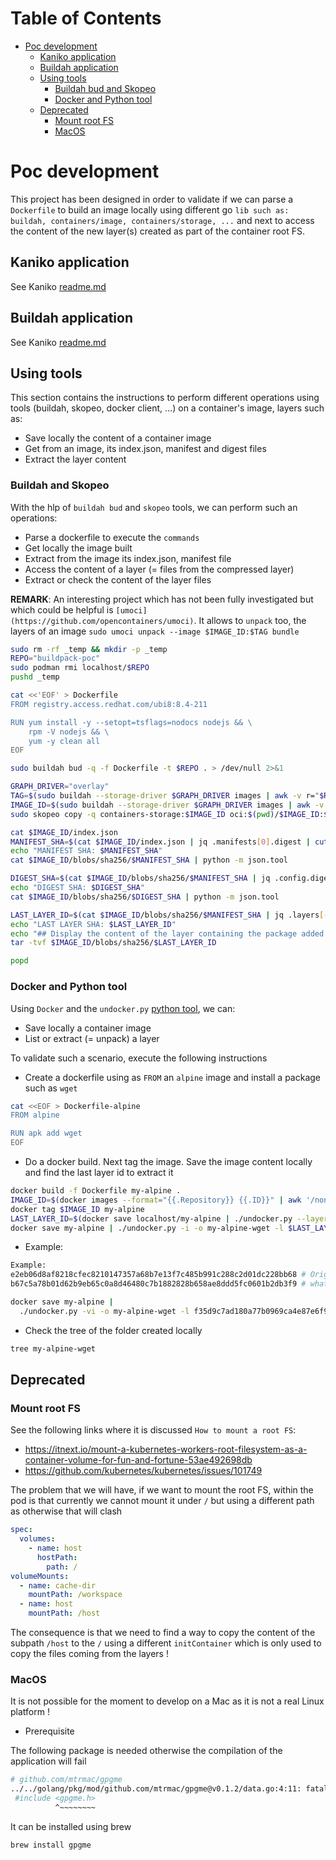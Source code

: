 Table of Contents
=================

* [Poc development](#poc-development)
  * [Kaniko application](#kaniko-application)
  * [Buildah application](#buildah-application)
  * [Using tools](#using-tools)
    * [Buildah bud and Skopeo](#buildah-bud-and-skopeo)
    * [Docker and Python tool](#docker-and-python-tool)
  * [Deprecated](#deprecated)
    * [Mount root FS](#mount-root-fs)
    * [MacOS](#macos)

# Poc development

This project has been designed in order to validate if we can parse a `Dockerfile` to build an image locally using
different go `lib such as: buildah, containers/image, containers/storage, ...` and next to access the content of the new layer(s)
created as part of the container root FS.

## Kaniko application

See Kaniko [readme.md](./kaniko/README.md)

## Buildah application

See Kaniko [readme.md](./buildah/README.md)

## Using tools

This section contains the instructions to perform different operations using tools (buildah, skopeo, docker client, ...) on a container's image, layers such as:
- Save locally the content of a container image
- Get from an image, its index.json, manifest and digest files
- Extract the layer content

### Buildah and Skopeo

With the hlp of `buildah bud` and `skopeo` tools, we can perform such an operations:
- Parse a dockerfile to execute the `commands`
- Get locally the image built
- Extract from the image its index.json, manifest file
- Access the content of a layer (= files from the compressed layer)
- Extract or check the content of the layer files

**REMARK**: An interesting project which has not been fully investigated but which could be helpful is `[umoci](https://github.com/opencontainers/umoci)`.
It allows to `unpack` too, the layers of an image `sudo umoci unpack --image $IMAGE_ID:$TAG bundle`

```bash
sudo rm -rf _temp && mkdir -p _temp
REPO="buildpack-poc"
sudo podman rmi localhost/$REPO
pushd _temp  

cat <<'EOF' > Dockerfile
FROM registry.access.redhat.com/ubi8:8.4-211

RUN yum install -y --setopt=tsflags=nodocs nodejs && \
	rpm -V nodejs && \
	yum -y clean all
EOF

sudo buildah bud -q -f Dockerfile -t $REPO . > /dev/null 2>&1

GRAPH_DRIVER="overlay"
TAG=$(sudo buildah --storage-driver $GRAPH_DRIVER images | awk -v r="$REPO" '$0 ~ r {print $2;}')
IMAGE_ID=$(sudo buildah --storage-driver $GRAPH_DRIVER images | awk -v r="$REPO" '$0 ~ r {print $3;}')
sudo skopeo copy -q containers-storage:$IMAGE_ID oci:$(pwd)/$IMAGE_ID:$TAG > /dev/null 2>&1

cat $IMAGE_ID/index.json
MANIFEST_SHA=$(cat $IMAGE_ID/index.json | jq .manifests[0].digest | cut -d: -f2 | sed 's/.$//')
echo "MANIFEST SHA: $MANIFEST_SHA"
cat $IMAGE_ID/blobs/sha256/$MANIFEST_SHA | python -m json.tool

DIGEST_SHA=$(cat $IMAGE_ID/blobs/sha256/$MANIFEST_SHA | jq .config.digest | cut -d: -f2 | sed 's/.$//')
echo "DIGEST SHA: $DIGEST_SHA"
cat $IMAGE_ID/blobs/sha256/$DIGEST_SHA | python -m json.tool

LAST_LAYER_ID=$(cat $IMAGE_ID/blobs/sha256/$MANIFEST_SHA | jq .layers[-1].digest | cut -d: -f2 | sed 's/.$//')
echo "LAST LAYER SHA: $LAST_LAYER_ID"
echo "## Display the content of the layer containing the package added ..."
tar -tvf $IMAGE_ID/blobs/sha256/$LAST_LAYER_ID

popd
```

### Docker and Python tool

Using `Docker` and the `undocker.py` [python tool](https://blog.oddbit.com/post/2015-02-13-unpacking-docker-images/), we can:
- Save locally a container image
- List or extract (= unpack) a layer

To validate such a scenario, execute the following instructions

- Create a dockerfile using as `FROM` an `alpine` image and install a package such as `wget`
```bash
cat <<EOF > Dockerfile-alpine
FROM alpine

RUN apk add wget
EOF
```

- Do a docker build. Next tag the image. Save the image content locally and find the last layer id to extract it
```bash
docker build -f Dockerfile my-alpine .
IMAGE_ID=$(docker images --format="{{.Repository}} {{.ID}}" | awk '/none/ { print $2; }')
docker tag $IMAGE_ID my-alpine
LAST_LAYER_ID=$(docker save localhost/my-alpine | ./undocker.py --layers | head -n 1)
docker save my-alpine | ./undocker.py -i -o my-alpine-wget -l $LAST_LAYER_ID
```

- Example:
```bash
Example: 
e2eb06d8af8218cfec8210147357a68b7e13f7c485b991c288c2d01dc228bb68 # Original image
b67c5a78b01d62b9eb65c0a8d46480c7b1882828b658ae8ddd5fc0601b2db3f9 # what I added with the RUN cmd

docker save my-alpine |
  ./undocker.py -vi -o my-alpine-wget -l f35d9c7ad180a77b0969ca4e87e6f9655098d577cc29f64cae5c300d9c33d753
```

- Check the tree of the folder created locally
```bash
tree my-alpine-wget   
```

## Deprecated

### Mount root FS

See the following links where it is discussed `How to mount a root FS`:
- https://itnext.io/mount-a-kubernetes-workers-root-filesystem-as-a-container-volume-for-fun-and-fortune-53ae492698db
- https://github.com/kubernetes/kubernetes/issues/101749

The problem that we will have, if we want to mount the root FS, within the pod is that currently
we cannot mount it under `/` but using a different path as otherwise that will clash
```yaml
spec:
  volumes:
    - name: host
      hostPath:
        path: /
volumeMounts:
  - name: cache-dir
    mountPath: /workspace
  - name: host
    mountPath: /host
```

The consequence is that we need to find a way to copy the content of the subpath `/host` to the `/`
using a different `initContainer` which is only used to copy the files coming from the layers !

### MacOS

It is not possible for the moment to develop on a Mac as it is not a real Linux platform !

- Prerequisite

The following package is needed otherwise the compilation of the application will fail

```bash
# github.com/mtrmac/gpgme
../../golang/pkg/mod/github.com/mtrmac/gpgme@v0.1.2/data.go:4:11: fatal error: 'gpgme.h' file not found
 #include <gpgme.h>
          ^~~~~~~~~
```

It can be installed using brew
```bash
brew install gpgme
```